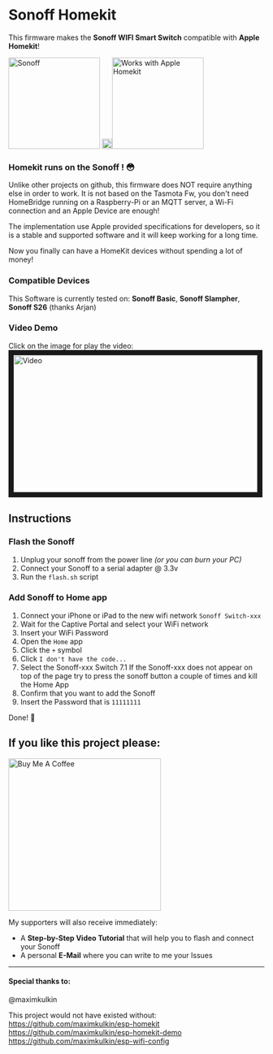 # Sonoff Homekit

This firmware makes the **Sonoff WIFI Smart Switch** compatible with **Apple Homekit**!

<img src="https://raw.githubusercontent.com/Gruppio/Sonoff-Homekit/images/images/sonoffonly.png" alt="Sonoff" width="180"/> <img src="https://raw.githubusercontent.com/Gruppio/Sonoff-Homekit/images/images/transparent.png" alt=" " width="20"/><img src="https://raw.githubusercontent.com/Gruppio/Sonoff-Homekit/images/images/homekit.png" alt="Works with Apple Homekit" width="180"/>

### Homekit runs on the Sonoff ! 😳

Unlike other projects on github, this firmware does NOT require anything else in order to work.
It is not based on the Tasmota Fw, you don't need HomeBridge running on a Raspberry-Pi or an MQTT server, a Wi-Fi connection and an Apple Device are enough!

The implementation use Apple provided specifications for developers, so it is a stable and supported software and it will keep working for a long time.

Now you finally can have a HomeKit devices without spending a lot of money!

### Compatible Devices
This Software is currently tested on: **Sonoff Basic**, **Sonoff Slampher**, **Sonoff S26** (thanks Arjan)

### Video Demo

Click on the image for play the video:
<br>
<a href="http://www.youtube.com/watch?feature=player_embedded&v=_PLeu4v50h0
" target="_blank"><img src="http://img.youtube.com/vi/_PLeu4v50h0/0.jpg" 
alt="Video" width="480" height="270" border="10" /></a>

## Instructions

### Flash the Sonoff
 1) Unplug your sonoff from the power line _(or you can burn your PC)_
 2) Connect your Sonoff to a serial adapter @ 3.3v
 3) Run the `flash.sh` script 

### Add Sonoff to Home app
 1) Connect your iPhone or iPad to the new wifi network `Sonoff Switch-xxx`
 2) Wait for the Captive Portal and select your WiFi network
 3) Insert your WiFi Password
 4) Open the `Home` app
 5) Click the `+` symbol
 6) Click `I don't have the code...`
 7) Select the Sonoff-xxx Switch 
 7.1 If the Sonoff-xxx does not appear on top of the page try to press the sonoff button a couple of times and kill the Home App
 9) Confirm that you want to add the Sonoff
 10) Insert the Password that is `11111111`

Done! 🎉 

## If you like this project please:

<a href="https://bmc.xyz/l/SonoffHomekit" target="_blank"><img src="https://raw.githubusercontent.com/Gruppio/Sonoff-Homekit/images/images/buymeacoffee.png" alt="Buy Me A Coffee" width="300" ></a>

My supporters will also receive immediately:

* A **Step-by-Step Video Tutorial** that will help you to flash and connect your Sonoff
* A personal **E-Mail** where you can write to me your Issues

---

#### Special thanks to:
@maximkulkin

This project would not have existed without:
https://github.com/maximkulkin/esp-homekit
https://github.com/maximkulkin/esp-homekit-demo
https://github.com/maximkulkin/esp-wifi-config


